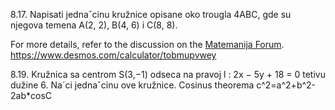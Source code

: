 8.17. Napisati jednaˇcinu kružnice opisane oko trougla 4ABC, gde su njegova temena
A(2, 2), B(4, 6) i C(8, 8).

For more details, refer to the discussion on the [Matemanija Forum](https://forum.matemanija.com/viewtopic.php?f=5&t=1884).
https://www.desmos.com/calculator/tobmupvwey

8.19. Kružnica sa centrom S(3,−1) odseca na pravoj l : 2x − 5y + 18 = 0 tetivu dužine 6.
Na´ci jednaˇcinu ove kružnice. 
Cosinus theorema c^2=a^2+b^2-2ab*cosC

